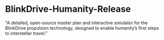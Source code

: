 # BlinkDrive-Humanity-Release
"A detailed, open-source master plan and interactive simulator for the BlinkDrive propulsion technology, designed to enable humanity’s first steps to interstellar travel."
